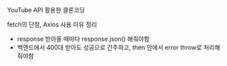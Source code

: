 YouTube API 활용한 클론코딩

fetch의 단점, Axios 사용 이유 정리
- response 받아올 때마다 response.json() 해줘야함
- 백엔드에서 400대 받아도 성공으로 간주하고, then 안에서 error throw로 처리해줘야함